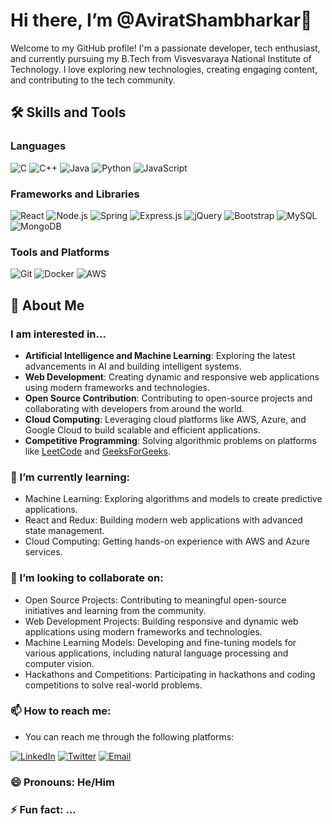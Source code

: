 #  Hi there, I’m @AviratShambharkar👋
   Welcome to my GitHub profile! I'm a passionate developer, tech enthusiast, and currently pursuing my B.Tech from Visvesvaraya National Institute of Technology. I love exploring new technologies, creating engaging content, and contributing to the tech community.

## 🛠️ Skills and Tools

### Languages
![C](https://img.shields.io/badge/C-%2300599C.svg?style=for-the-badge&logo=c&logoColor=white)
![C++](https://img.shields.io/badge/C++-%2300599C.svg?style=for-the-badge&logo=c%2B%2B&logoColor=white)
![Java](https://img.shields.io/badge/Java-%23ED8B00.svg?style=for-the-badge&logo=java&logoColor=white)
![Python](https://img.shields.io/badge/Python-%2314354C.svg?style=for-the-badge&logo=python&logoColor=white)
![JavaScript](https://img.shields.io/badge/JavaScript-%23323330.svg?style=for-the-badge&logo=javascript&logoColor=%23F7DF1E)

### Frameworks and Libraries
![React](https://img.shields.io/badge/React-%2320232a.svg?style=for-the-badge&logo=react&logoColor=%2361DAFB)
![Node.js](https://img.shields.io/badge/Node.js-%23339933.svg?style=for-the-badge&logo=node.js&logoColor=white)
![Spring](https://img.shields.io/badge/Spring-%236DB33F.svg?style=for-the-badge&logo=spring&logoColor=white)
![Express.js](https://img.shields.io/badge/Express.js-%23404d59.svg?style=for-the-badge)
![jQuery](https://img.shields.io/badge/jQuery-%230769AD.svg?style=for-the-badge&logo=jquery&logoColor=white)
![Bootstrap](https://img.shields.io/badge/Bootstrap-%23563D7C.svg?style=for-the-badge&logo=bootstrap&logoColor=white)
![MySQL](https://img.shields.io/badge/MySQL-%2300f.svg?style=for-the-badge&logo=mysql&logoColor=white)
![MongoDB](https://img.shields.io/badge/MongoDB-%234ea94b.svg?style=for-the-badge&logo=mongodb&logoColor=white)

### Tools and Platforms
![Git](https://img.shields.io/badge/Git-%23F05032.svg?style=for-the-badge&logo=git&logoColor=white)
![Docker](https://img.shields.io/badge/Docker-%230db7ed.svg?style=for-the-badge&logo=docker&logoColor=white)
![AWS](https://img.shields.io/badge/AWS-%23FF9900.svg?style=for-the-badge&logo=amazon-aws&logoColor=white)

## 🚀 About Me 

### I am interested in...

- **Artificial Intelligence and Machine Learning**: Exploring the latest advancements in AI and building intelligent systems.
- **Web Development**: Creating dynamic and responsive web applications using modern frameworks and technologies.
- **Open Source Contribution**: Contributing to open-source projects and collaborating with developers from around the world.
- **Cloud Computing**: Leveraging cloud platforms like AWS, Azure, and Google Cloud to build scalable and efficient applications.
- **Competitive Programming**: Solving algorithmic problems on platforms like [LeetCode](https://leetcode.com/your-username/) and [GeeksForGeeks](https://auth.geeksforgeeks.org/user/your-username/practice/).
    
### 🌱 I’m currently learning:
  - Machine Learning: Exploring algorithms and models to create predictive applications.
  - React and Redux: Building modern web applications with advanced state management.
  - Cloud Computing: Getting hands-on experience with AWS and Azure services.
    
### 💞️ I’m looking to collaborate on:
  - Open Source Projects: Contributing to meaningful open-source initiatives and learning from the community.
  - Web Development Projects: Building responsive and dynamic web applications using modern frameworks and technologies.
  - Machine Learning Models: Developing and fine-tuning models for various applications, including natural language processing and computer vision.
  - Hackathons and Competitions: Participating in hackathons and coding competitions to solve real-world problems.

### 📫 How to reach me:
  -  You can reach me through the following platforms:
    
  [![LinkedIn](https://img.shields.io/badge/LinkedIn-%230A66C2.svg?style=for-the-badge&logo=linkedin&logoColor=white)](https://www.linkedin.com/in/avirat-shambharkar-71241b283/)
  [![Twitter](https://img.shields.io/badge/Twitter-%231DA1F2.svg?style=for-the-badge&logo=twitter&logoColor=white)](https://x.com/Aviratbaka)
  [![Email](https://img.shields.io/badge/Email-D14836?style=for-the-badge&logo=gmail&logoColor=white)](mailto:aviratshambharkar@gmail.com)
### 😄 Pronouns: He/Him
### ⚡ Fun fact: ...

<!---
AviratShambharkar/AviratShambharkar is a ✨ special ✨ repository because its `README.md` (this file) appears on your GitHub profile.
You can click the Preview link to take a look at your changes.
--->
